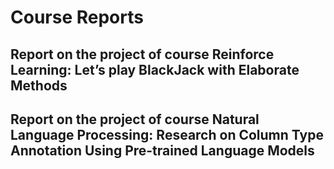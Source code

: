 # Course Reports

## Report on the project of course Reinforce Learning: Let’s play BlackJack with Elaborate Methods
## Report on the project of course Natural Language Processing: Research on Column Type Annotation Using Pre-trained Language Models
